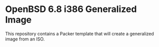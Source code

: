 # OpenBSD 6.8 i386 Generalized Image

This repository contains a Packer template that will create a generalized image from an ISO.
